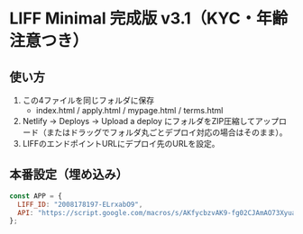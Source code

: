 # LIFF Minimal 完成版 v3.1（KYC・年齢注意つき）

## 使い方
1. この4ファイルを同じフォルダに保存  
   - index.html / apply.html / mypage.html / terms.html
2. Netlify → Deploys → Upload a deploy にフォルダをZIP圧縮してアップロード（またはドラッグでフォルダ丸ごとデプロイ対応の場合はそのまま）。
3. LIFFのエンドポイントURLにデプロイ先のURLを設定。

## 本番設定（埋め込み）
```js
const APP = {
  LIFF_ID: "2008178197-ELrxabO9",
  API: "https://script.google.com/macros/s/AKfycbzvAK9-fg02CJAmAO73XyuaN3HjF0k0bDncAxtWdn2MVOhTub1T9hT8bSs9XG0_4qxC/exec"
};
